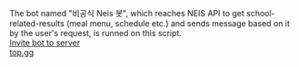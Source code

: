 The bot named "비공식 Neis 봇", which reaches NEIS API to get school-related-results (meal menu, schedule etc.) and sends message based on it by the user's request, is runned on this script.<br>
[Invite bot to server](https://discord.com/api/oauth2/authorize?client_id=773924790519332894&permissions=387136&scope=bot)<br>
[top.gg](https://top.gg/bot/773924790519332894)
